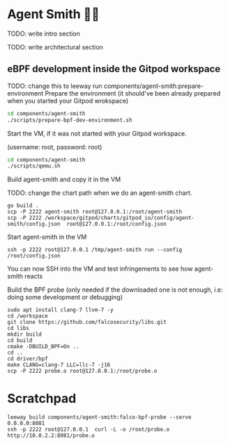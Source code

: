 # Agent Smith 🕵️‍♂️

TODO: write intro section

TODO: write architectural section

## eBPF development inside the Gitpod workspace

TODO: change this to leeway run components/agent-smith:prepare-environment
Prepare the environment (it should've been already prepared when you started your Gitpod wrokspace)

```bash
cd components/agent-smith
./scripts/prepare-bpf-dev-environment.sh
```

Start the VM, if it was not started with your Gitpod workspace.

(username: root, password: root)

```bash
cd components/agent-smith
./scripts/qemu.sh
```

Build agent-smith and copy it in the VM

TODO: change the chart path when we do an agent-smith chart.

```
go build .
scp -P 2222 agent-smith root@127.0.0.1:/root/agent-smith
scp -P 2222 /workspace/gitpod/charts/gitpod_io/config/agent-smith/config.json  root@127.0.0.1:/root/config.json
```


Start agent-smith in the VM

```
ssh -p 2222 root@127.0.0.1 /tmp/agent-smith run --config /root/config.json
```

You can now SSH into the VM and test infringements to see how agent-smith reacts


Build the BPF probe (only needed if the downloaded one is not enough, i.e: doing some development or debugging)

```
sudo apt install clang-7 llvm-7 -y
cd /workspace
git clone https://github.com/falcosecurity/libs.git
cd libs
mkdir build
cd build
cmake -DBUILD_BPF=On ..
cd ..
cd driver/bpf
make CLANG=clang-7 LLC=llc-7 -j16
scp -P 2222 probe.o root@127.0.0.1:/root/probe.o
```




# Scratchpad

```
leeway build components/agent-smith:falco-bpf-probe --serve 0.0.0.0:8081
ssh -p 2222 root@127.0.0.1  curl -L -o /root/probe.o http://10.0.2.2:8081/probe.o
```
